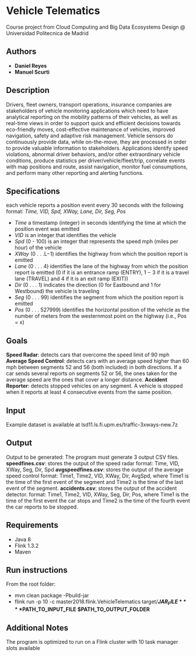 # Vehicle Telematics
Course project from Cloud Computing and Big Data Ecosystems Design @ Universidad Politecnica de Madrid 

## Authors
- **Daniel Reyes**
- **Manuel Scurti**

## Description
Drivers, fleet owners, transport operations, insurance companies are stakeholders of
vehicle monitoring applications which need to have analytical reporting on the mobility patterns of their
vehicles, as well as real-time views in order to support quick and efficient decisions towards eco-friendly
moves, cost-effective maintenance of vehicles, improved navigation, safety and adaptive risk
management.
Vehicle sensors do continuously provide data, while on-the-move, they are processed in order to
provide valuable information to stakeholders. Applications identify speed violations, abnormal driver
behaviors, and/or other extraordinary vehicle conditions, produce statistics per driver/vehicle/fleet/trip,
correlate events with map positions and route, assist navigation, monitor fuel consumptions, and
perform many other reporting and alerting functions.

## Specifications
each vehicle reports a position event every 30 seconds with the following format: 
	*Time, VID, Spd, XWay, Lane, Dir, Seg, Pos*

- *Time* a timestamp (integer) in seconds identifying the time at which the position event was emitted
- *VID* is an integer that identifies the vehicle
- *Spd* (0 - 100) is an integer that represents the speed mph (miles per hour) of the vehicle
- *XWay* (0 . . .L−1) identifies the highway from which the position report is emitted
- *Lane* (0 . . . 4) identifies the lane of the highway from which the position report is emitted (0 if it is an entrance ramp (ENTRY), 1 − 3 if it is a travel lane (TRAVEL) and 4 if it is an exit ramp (EXIT))
- *Dir* (0 . . . 1) indicates the direction (0 for Eastbound and 1 for Westbound) the vehicle is traveling
- *Seg* (0 . . . 99) identifies the segment from which the position report is emitted
- *Pos* (0 . . . 527999) identifies the horizontal position of the vehicle as the number of meters from the
westernmost point on the highway (i.e., Pos = x)

## Goals
**Speed Radar**: detects cars that overcome the speed limit of 90 mph
**Average Speed Control**: detects cars with an average speed higher than 60 mph between
segments 52 and 56 (both included) in both directions. If a car sends several reports on
segments 52 or 56, the ones taken for the average speed are the ones that cover a longer
distance.
**Accident Reporter**: detects stopped vehicles on any segment. A vehicle is stopped when it
reports at least 4 consecutive events from the same position.

## Input
Example dataset is available at lsd11.ls.fi.upm.es/traffic-3xways-new.7z

## Output
Output to be generated:
The program must generate 3 output CSV files.
**speedfines.csv**: stores the output of the speed radar
	format: Time, VID, XWay, Seg, Dir, Spd
**avgspeedfines.csv**: stores the output of the average speed control
	format: Time1, Time2, VID, XWay, Dir, AvgSpd, where Time1 is the time of the first event
of the segment and Time2 is the time of the last event of the segment.
**accidents.csv**: stores the output of the accident detector.
	format: Time1, Time2, VID, XWay, Seg, Dir, Pos, where Time1 is the time of the first
event the car stops and Time2 is the time of the fourth event the car reports to be
stopped.

## Requirements
- Java 8
- Flink 1.3.2
- Maven

## Run instructions
From the root folder:
- mvn clean package -Pbuild-jar
- flink run -p 10 -c master2018.flink.VehicleTelematics target/**$JAR_FILE** **$PATH_TO_INPUT_FILE** **$PATH_TO_OUTPUT_FOLDER**

## Additional Notes 
The program is optimized to run on a Flink cluster with 10 task manager slots available